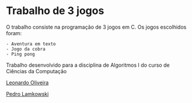 # Trabalho de 3 jogos


  O trabalho consiste na programação de 3 jogos em C. 
  Os jogos escolhidos foram: 
  
    - Aventura em texto 
    - Jogo da cobra
    - Ping pong
    
Trabalho desenvolvido para a disciplina de Algoritmos I do curso de Ciências da Computação

[Leonardo Oliveira](https://github.com/Leonerd42)

[Pedro Lamkowski](https://github.com/Tsukalos)

    
